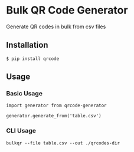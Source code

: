 # Bulk QR Code Generator
Generate QR codes in bulk from csv files
## Installation
	$ pip install qrcode
## Usage
### Basic Usage
```
import generator from qrcode-generator

generator.generate_from('table.csv')
```
### CLI Usage
```
bulkqr --file table.csv --out ./qrcodes-dir
```


